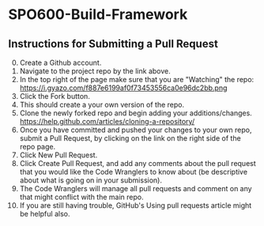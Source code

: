 # SPO600-Build-Framework

## Instructions for Submitting a Pull Request
0. Create a Github account.
0. Navigate to the project repo by the link above.
0. In the top right of the page make sure that you are "Watching" the repo: https://i.gyazo.com/f887e6199af0f73453556ca0e96dc2bb.png
0. Click the Fork button.
0. This should create a your own version of the repo.
0. Clone the newly forked repo and begin adding your additions/changes. https://help.github.com/articles/cloning-a-repository/
0. Once you have committed and pushed your changes to your own repo, submit a Pull Request, by clicking on the link on the right side of the repo page.
0. Click New Pull Request.
0. Click Create Pull Request, and add any comments about the pull request that you would like the Code Wranglers to know about (be descriptive about what is going on in your submission).
0. The Code Wranglers will manage all pull requests and comment on any that might conflict with the main repo.
0. If you are still having trouble, GitHub's Using pull requests article might be helpful also.

